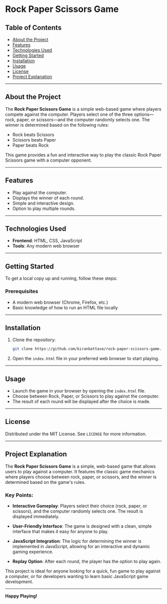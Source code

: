 # Rock Paper Scissors Game

## Table of Contents
- [About the Project](#about-the-project)
- [Features](#features)
- [Technologies Used](#technologies-used)
- [Getting Started](#getting-started)
- [Installation](#installation)
- [Usage](#usage)
- [License](#license)
- [Project Explanation](#project-explanation)

---

## About the Project
The **Rock Paper Scissors Game** is a simple web-based game where players compete against the computer. Players select one of the three options—rock, paper, or scissors—and the computer randomly selects one. The winner is determined based on the following rules:

- Rock beats Scissors
- Scissors beats Paper
- Paper beats Rock

This game provides a fun and interactive way to play the classic Rock Paper Scissors game with a computer opponent.

---

## Features
- Play against the computer.
- Displays the winner of each round.
- Simple and interactive design.
- Option to play multiple rounds.

---

## Technologies Used
- **Frontend**: HTML, CSS, JavaScript
- **Tools**: Any modern web browser

---

## Getting Started
To get a local copy up and running, follow these steps:

### Prerequisites
- A modern web browser (Chrome, Firefox, etc.)
- Basic knowledge of how to run an HTML file locally

---

## Installation

1. Clone the repository:
    ```bash
    git clone https://github.com/kiranbattase/rock-paper-scissors-game.git
    ```

2. Open the `index.html` file in your preferred web browser to start playing.

---

## Usage
- Launch the game in your browser by opening the `index.html` file.
- Choose between Rock, Paper, or Scissors to play against the computer.
- The result of each round will be displayed after the choice is made.

---

## License
Distributed under the MIT License. See `LICENSE` for more information.

---

## Project Explanation

The **Rock Paper Scissors Game** is a simple, web-based game that allows users to play against a computer. It features the classic game mechanics where players choose between rock, paper, or scissors, and the winner is determined based on the game's rules.

### Key Points:
- **Interactive Gameplay**: Players select their choice (rock, paper, or scissors), and the computer randomly selects one. The result is displayed immediately.
  
- **User-Friendly Interface**: The game is designed with a clean, simple interface that makes it easy for anyone to play.

- **JavaScript Integration**: The logic for determining the winner is implemented in JavaScript, allowing for an interactive and dynamic gaming experience.

- **Replay Option**: After each round, the player has the option to play again.

This project is ideal for anyone looking for a quick, fun game to play against a computer, or for developers wanting to learn basic JavaScript game development.

---

**Happy Playing!**


